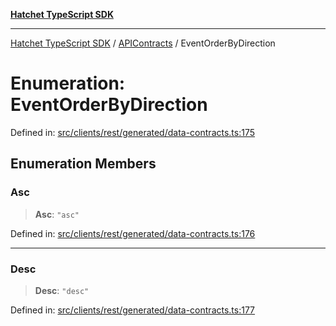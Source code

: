 [**Hatchet TypeScript SDK**](../../../../README.md)

***

[Hatchet TypeScript SDK](../../../../README.md) / [APIContracts](../README.md) / EventOrderByDirection

# Enumeration: EventOrderByDirection

Defined in: [src/clients/rest/generated/data-contracts.ts:175](https://github.com/hatchet-dev/hatchet/blob/0288a24f2e9f14787135b399bd47182f4d1260d9/sdks/typescript/src/clients/rest/generated/data-contracts.ts#L175)

## Enumeration Members

### Asc

> **Asc**: `"asc"`

Defined in: [src/clients/rest/generated/data-contracts.ts:176](https://github.com/hatchet-dev/hatchet/blob/0288a24f2e9f14787135b399bd47182f4d1260d9/sdks/typescript/src/clients/rest/generated/data-contracts.ts#L176)

***

### Desc

> **Desc**: `"desc"`

Defined in: [src/clients/rest/generated/data-contracts.ts:177](https://github.com/hatchet-dev/hatchet/blob/0288a24f2e9f14787135b399bd47182f4d1260d9/sdks/typescript/src/clients/rest/generated/data-contracts.ts#L177)
